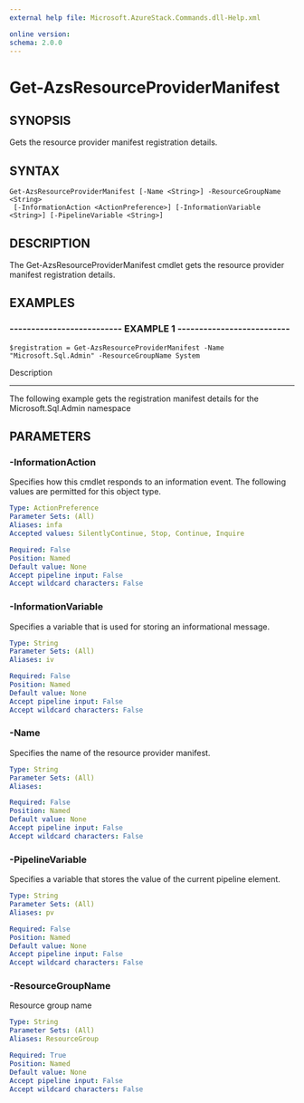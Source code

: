 ```yaml
---
external help file: Microsoft.AzureStack.Commands.dll-Help.xml

online version: 
schema: 2.0.0
---
```


# Get-AzsResourceProviderManifest

## SYNOPSIS
Gets the resource provider manifest registration details.

## SYNTAX

```
Get-AzsResourceProviderManifest [-Name <String>] -ResourceGroupName <String>
 [-InformationAction <ActionPreference>] [-InformationVariable <String>] [-PipelineVariable <String>]
```

## DESCRIPTION
The Get-AzsResourceProviderManifest cmdlet gets the resource provider manifest registration details.

## EXAMPLES

### -------------------------- EXAMPLE 1 --------------------------
```
$registration = Get-AzsResourceProviderManifest -Name "Microsoft.Sql.Admin" -ResourceGroupName System
```

Description

-----------

The following example gets the registration manifest details for the Microsoft.Sql.Admin namespace

## PARAMETERS

### -InformationAction
Specifies how this cmdlet responds to an information event. The following values are permitted for this object type.

```yaml
Type: ActionPreference
Parameter Sets: (All)
Aliases: infa
Accepted values: SilentlyContinue, Stop, Continue, Inquire

Required: False
Position: Named
Default value: None
Accept pipeline input: False
Accept wildcard characters: False
```

### -InformationVariable
Specifies a variable that is used for storing an informational message.

```yaml
Type: String
Parameter Sets: (All)
Aliases: iv

Required: False
Position: Named
Default value: None
Accept pipeline input: False
Accept wildcard characters: False
```

### -Name
Specifies the name of the resource provider manifest.

```yaml
Type: String
Parameter Sets: (All)
Aliases: 

Required: False
Position: Named
Default value: None
Accept pipeline input: False
Accept wildcard characters: False
```

### -PipelineVariable
Specifies a variable that stores the value of the current pipeline element.

```yaml
Type: String
Parameter Sets: (All)
Aliases: pv

Required: False
Position: Named
Default value: None
Accept pipeline input: False
Accept wildcard characters: False
```

### -ResourceGroupName
Resource group name

```yaml
Type: String
Parameter Sets: (All)
Aliases: ResourceGroup

Required: True
Position: Named
Default value: None
Accept pipeline input: False
Accept wildcard characters: False
```


